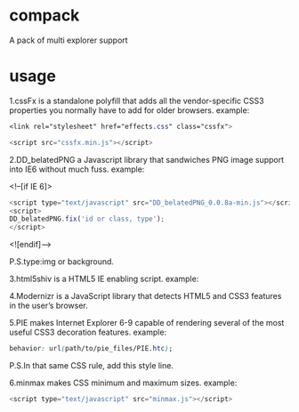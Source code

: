 compack
=======

A pack of multi explorer support


usage
=======


1.cssFx is a standalone polyfill that adds all the vendor-specific CSS3 properties you normally have to add for older browsers. 
example:

```css
<link rel="stylesheet" href="effects.css" class="cssfx"> 
```
```js
<script src="cssfx.min.js"></script>
```


2.DD_belatedPNG a Javascript library that sandwiches PNG image support into IE6 without much fuss.
example:

<!–[if IE 6]>

```js
<script type="text/javascript" src="DD_belatedPNG_0.0.8a-min.js"></script>
<script>
DD_belatedPNG.fix('id or class, type');
</script>
```

<![endif]–>

P.S.type:img or background.


3.html5shiv is a HTML5 IE enabling script.
example:

<!--[if lt IE 9]>
```js
<script type="text/javascript" src="html5shiv-printshiv.js"></script>
```
<![endif]-->



4.Modernizr is a JavaScript library that detects HTML5 and CSS3 features in the user’s browser.

5.PIE makes Internet Explorer 6-9 capable of rendering several of the most useful CSS3 decoration features.
example:

```css
behavior: url(path/to/pie_files/PIE.htc);
```

P.S.In that same CSS rule, add this style line.


6.minmax makes CSS minimum and maximum sizes.
example:

```js
<script type="text/javascript" src="minmax.js"></script>
```
